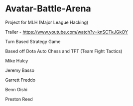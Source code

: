 # Avatar-Battle-Arena
Project for MLH (Major League Hacking)

Trailer - https://www.youtube.com/watch?v=knSCTkJGkOY

Turn Based Strategy Game

Based off Dota Auto Chess and TFT (Team Fight Tactics)

Mike Hulcy

Jeremy Basso

Garrett Freddo

Benn Oishi

Preston Reed
